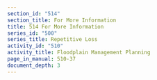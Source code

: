 ```yaml
---
section_id: "514"
section_title: For More Information
title: 514 For More Information
series_id: "500"
series_title: Repetitive Loss
activity_id: "510"
activity_title: Floodplain Management Planning
page_in_manual: 510-37
document_depth: 3
---
```


